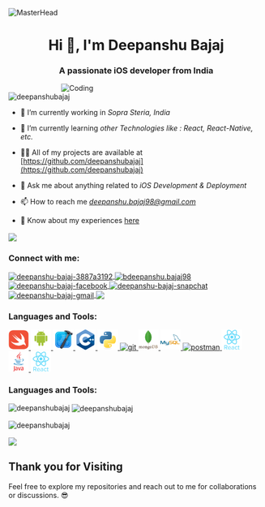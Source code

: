 
<!--

## Hi there 👋

**deepanshubajaj/deepanshubajaj** is a ✨ _special_ ✨ repository because its `README.md` (this file) appears on your GitHub profile.

Here are some ideas to get you started:

- 🔭 I’m currently working on ...
- 🌱 I’m currently learning ...
- 👯 I’m looking to collaborate on ...
- 🤔 I’m looking for help with ...
- 💬 Ask me about ...
- 📫 How to reach me: ...
- 😄 Pronouns: ...
- ⚡ Fun fact: ...
-->

![MasterHead](https://user-images.githubusercontent.com/90236635/232446433-d5540fa2-fe28-4bb8-b929-cdb51fe61336.gif)
<h1 align="center">Hi 👋, I'm Deepanshu Bajaj</h1>
<h3 align="center">A passionate iOS developer from India</h3>

<img align="right" alt="Coding" width="400" src="https://media2.giphy.com/media/v1.Y2lkPTc5MGI3NjExb3BleDZoNnRpcWVta3RjbnV5dHR1Zzdjc2lhZHo1MHdrb3JwZG1qdyZlcD12MV9pbnRlcm5hbF9naWZfYnlfaWQmY3Q9Zw/2IudUHdI075HL02Pkk/giphy.webp">

<p align="left"> <img src="https://komarev.com/ghpvc/?username=deepanshubajaj&label=Profile%20views&color=0e75b6&style=flat" alt="deepanshubajaj" /> </p>

- 🔭 I’m currently working in *Sopra Steria, India*

- 🌱 I’m currently learning *other Technologies like : React, React-Native, etc.*

- 👨‍💻 All of my projects are available at [https://github.com/deepanshubajaj](https://github.com/deepanshubajaj)

- 💬 Ask me about anything related to *iOS Development & Deployment*

- 📫 How to reach me *<deepanshu.bajaj98@gmail.com>*

- 📄 Know about my experiences [here](https://drive.google.com/file/d/1wGTWFyBLyeGQ-a7dfsdQt6cAO6VNXE32/view?usp=sharing)

<img align="center" src="https://user-images.githubusercontent.com/73097560/115834477-dbab4500-a447-11eb-908a-139a6edaec5c.gif"/>

<h3 align="left">Connect with me:</h3>
<p align="left">

<!-- Linkdin -->
<a href="https://www.linkedin.com/in/deepanshu-bajaj-3887a3192/" target="blank">
  <img align="center" src="https://raw.githubusercontent.com/rahuldkjain/github-profile-readme-generator/master/src/images/icons/Social/linked-in-alt.svg" alt="deepanshu-bajaj-3887a3192" height="30" width="40" />
</a>

<!-- Instagram -->
<a href="https://www.instagram.com/deepanshu.bajaj98/" target="blank">
  <img align="center" src="https://raw.githubusercontent.com/rahuldkjain/github-profile-readme-generator/master/src/images/icons/Social/instagram.svg" alt="bdeepanshu.bajaj98" height="30" width="40" />
</a>

<!-- Facebook -->
<a href="https://www.facebook.com/share/19reqx7n8H/?mibextid=wwXIfr" target="blank">
  <img align="center" src="https://raw.githubusercontent.com/rahuldkjain/github-profile-readme-generator/master/src/images/icons/Social/facebook.svg" alt="deepanshu-bajaj-facebook" height="30" width="40" />
</a>

<!-- Snapchat -->
<a href="https://snapchat.com/t/UojtxmwL" target="blank">
  <img align="center" src="https://raw.githubusercontent.com/rahuldkjain/github-profile-readme-generator/master/src/images/icons/Social/snapchat.svg" alt="deepanshu-bajaj-snapchat" height="30" width="40" />
</a>

<!-- Gmail with Subject -->
<a href="mailto:deepanshu.bajaj98@gmail.com?subject=Hey Deepanshu! Got You Connected from Github" target="blank">
  <img align="center" src="https://upload.wikimedia.org/wikipedia/commons/7/7e/Gmail_icon_%282020%29.svg" alt="deepanshu-bajaj-gmail" width="40" height="40" />
</a>

<img align="center" src="https://user-images.githubusercontent.com/73097560/115834477-dbab4500-a447-11eb-908a-139a6edaec5c.gif"/>

<h3 align="left">Languages and Tools:</h3>
<p align="left">
  <!-- Swift -->
  <a href="https://developer.apple.com/swift/" target="_blank" rel="noreferrer">
    <img src="https://raw.githubusercontent.com/devicons/devicon/master/icons/swift/swift-original.svg" alt="swift" width="40" height="40"/>
  </a>
  
  <!-- Android -->
  <a href="https://developer.android.com" target="_blank" rel="noreferrer">
    <img src="https://raw.githubusercontent.com/devicons/devicon/master/icons/android/android-original-wordmark.svg" alt="android" width="40" height="40"/>
  </a>
  
  <!-- Xcode -->
  <a href="https://developer.apple.com/xcode/" target="_blank" rel="noreferrer">
    <img src="https://raw.githubusercontent.com/devicons/devicon/master/icons/xcode/xcode-original.svg" alt="xcode" width="40" height="40"/>
  </a>
  
  <!-- C++ -->
  <a href="https://www.w3schools.com/cpp/" target="_blank" rel="noreferrer">
    <img src="https://raw.githubusercontent.com/devicons/devicon/master/icons/cplusplus/cplusplus-original.svg" alt="cplusplus" width="40" height="40"/>
  </a>
  
  <!-- Python -->
  <a href="https://www.python.org" target="_blank" rel="noreferrer">
    <img src="https://raw.githubusercontent.com/devicons/devicon/master/icons/python/python-original.svg" alt="python" width="40" height="40"/>
  </a>
  
  <!-- Git -->
  <a href="https://git-scm.com/" target="_blank" rel="noreferrer">
    <img src="https://www.vectorlogo.zone/logos/git-scm/git-scm-icon.svg" alt="git" width="40" height="40"/>
  </a>
  
  <!-- MongoDB -->
  <a href="https://www.mongodb.com/" target="_blank" rel="noreferrer">
    <img src="https://raw.githubusercontent.com/devicons/devicon/master/icons/mongodb/mongodb-original-wordmark.svg" alt="mongodb" width="40" height="40"/>
  </a>
  
  <!-- MySQL -->
  <a href="https://www.mysql.com/" target="_blank" rel="noreferrer">
    <img src="https://raw.githubusercontent.com/devicons/devicon/master/icons/mysql/mysql-original-wordmark.svg" alt="mysql" width="40" height="40"/>
  </a>
  
  <!-- Postman -->
  <a href="https://postman.com" target="_blank" rel="noreferrer">
    <img src="https://www.vectorlogo.zone/logos/getpostman/getpostman-icon.svg" alt="postman" width="40" height="40"/>
  </a>
  
  <!-- React -->
  <a href="https://reactjs.org/" target="_blank" rel="noreferrer">
    <img src="https://raw.githubusercontent.com/devicons/devicon/master/icons/react/react-original-wordmark.svg" alt="react" width="40" height="40"/>
  </a>

<!-- Java -->
<a href="https://www.java.com/" target="_blank" rel="noreferrer">
  <img src="https://raw.githubusercontent.com/devicons/devicon/master/icons/java/java-original-wordmark.svg" alt="java" width="40" height="40"/>
</a>

<!-- React Native -->
<a href="https://reactnative.dev/" target="_blank" rel="noreferrer">
  <img src="https://raw.githubusercontent.com/devicons/devicon/master/icons/react/react-original-wordmark.svg" alt="react-native" width="40" height="40"/>
</a>

</p>

<h3 align="left">Languages and Tools:</h3>
<p align="left">
  <!-- Languages and Tools Section (same as before) -->
</p>

<!-- Top Languages Card -->
<p><img align="left" src="https://github-readme-stats.vercel.app/api/top-langs?username=deepanshubajaj&show_icons=true&locale=en&layout=compact" alt="deepanshubajaj" /></p>

<!-- GitHub Stats Card -->
<p>&nbsp;<img align="center" src="https://github-readme-stats.vercel.app/api?username=deepanshubajaj&show_icons=true&locale=en" alt="deepanshubajaj" /></p>

<!-- Streak Stats -->
<p><img align="center" src="https://github-readme-streak-stats.herokuapp.com/?user=deepanshubajaj&" alt="deepanshubajaj" /></p>

<!-- Animated GIF -->
<img align="center" src="https://user-images.githubusercontent.com/73097560/115834477-dbab4500-a447-11eb-908a-139a6edaec5c.gif"/>

## Thank you for Visiting

Feel free to explore my repositories and reach out to me for collaborations or discussions. 😎
